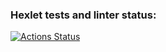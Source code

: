 ### Hexlet tests and linter status:
[![Actions Status](https://github.com/GatyzkayaGeka/frontend-project-11/workflows/hexlet-check/badge.svg)](https://github.com/GatyzkayaGeka/frontend-project-11/actions)